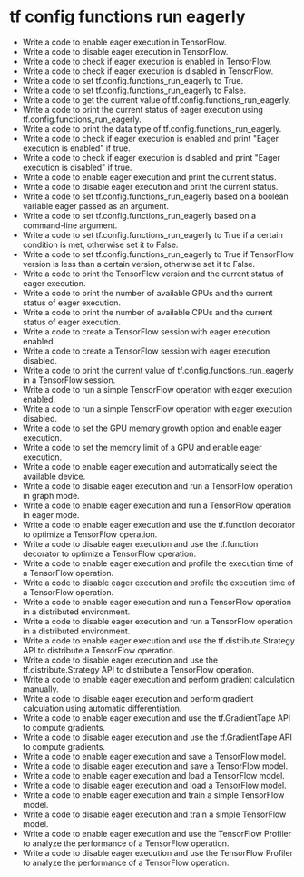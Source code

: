 # tf config functions run eagerly

- Write a code to enable eager execution in TensorFlow.
- Write a code to disable eager execution in TensorFlow.
- Write a code to check if eager execution is enabled in TensorFlow.
- Write a code to check if eager execution is disabled in TensorFlow.
- Write a code to set tf.config.functions_run_eagerly to True.
- Write a code to set tf.config.functions_run_eagerly to False.
- Write a code to get the current value of tf.config.functions_run_eagerly.
- Write a code to print the current status of eager execution using tf.config.functions_run_eagerly.
- Write a code to print the data type of tf.config.functions_run_eagerly.
- Write a code to check if eager execution is enabled and print "Eager execution is enabled" if true.
- Write a code to check if eager execution is disabled and print "Eager execution is disabled" if true.
- Write a code to enable eager execution and print the current status.
- Write a code to disable eager execution and print the current status.
- Write a code to set tf.config.functions_run_eagerly based on a boolean variable eager passed as an argument.
- Write a code to set tf.config.functions_run_eagerly based on a command-line argument.
- Write a code to set tf.config.functions_run_eagerly to True if a certain condition is met, otherwise set it to False.
- Write a code to set tf.config.functions_run_eagerly to True if TensorFlow version is less than a certain version, otherwise set it to False.
- Write a code to print the TensorFlow version and the current status of eager execution.
- Write a code to print the number of available GPUs and the current status of eager execution.
- Write a code to print the number of available CPUs and the current status of eager execution.
- Write a code to create a TensorFlow session with eager execution enabled.
- Write a code to create a TensorFlow session with eager execution disabled.
- Write a code to print the current value of tf.config.functions_run_eagerly in a TensorFlow session.
- Write a code to run a simple TensorFlow operation with eager execution enabled.
- Write a code to run a simple TensorFlow operation with eager execution disabled.
- Write a code to set the GPU memory growth option and enable eager execution.
- Write a code to set the memory limit of a GPU and enable eager execution.
- Write a code to enable eager execution and automatically select the available device.
- Write a code to disable eager execution and run a TensorFlow operation in graph mode.
- Write a code to enable eager execution and run a TensorFlow operation in eager mode.
- Write a code to enable eager execution and use the tf.function decorator to optimize a TensorFlow operation.
- Write a code to disable eager execution and use the tf.function decorator to optimize a TensorFlow operation.
- Write a code to enable eager execution and profile the execution time of a TensorFlow operation.
- Write a code to disable eager execution and profile the execution time of a TensorFlow operation.
- Write a code to enable eager execution and run a TensorFlow operation in a distributed environment.
- Write a code to disable eager execution and run a TensorFlow operation in a distributed environment.
- Write a code to enable eager execution and use the tf.distribute.Strategy API to distribute a TensorFlow operation.
- Write a code to disable eager execution and use the tf.distribute.Strategy API to distribute a TensorFlow operation.
- Write a code to enable eager execution and perform gradient calculation manually.
- Write a code to disable eager execution and perform gradient calculation using automatic differentiation.
- Write a code to enable eager execution and use the tf.GradientTape API to compute gradients.
- Write a code to disable eager execution and use the tf.GradientTape API to compute gradients.
- Write a code to enable eager execution and save a TensorFlow model.
- Write a code to disable eager execution and save a TensorFlow model.
- Write a code to enable eager execution and load a TensorFlow model.
- Write a code to disable eager execution and load a TensorFlow model.
- Write a code to enable eager execution and train a simple TensorFlow model.
- Write a code to disable eager execution and train a simple TensorFlow model.
- Write a code to enable eager execution and use the TensorFlow Profiler to analyze the performance of a TensorFlow operation.
- Write a code to disable eager execution and use the TensorFlow Profiler to analyze the performance of a TensorFlow operation.